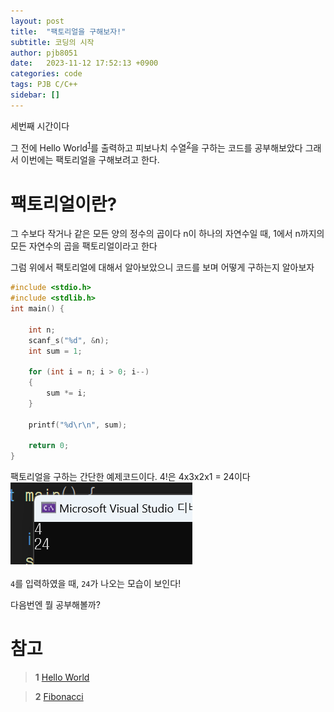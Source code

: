 ```yaml
---
layout: post
title:  "팩토리얼을 구해보자!"
subtitle: 코딩의 시작
author: pjb8051
date:   2023-11-12 17:52:13 +0900
categories: code
tags: PJB C/C++
sidebar: []
---
```


세번째 시간이다

그 전에 Hello World<sup id="a1">[1](#footnote1)</sup>를 출력하고 피보나치 수열<sup id="a1">[2](#footnote1)</sup>을 구하는 코드를 공부해보았다
그래서 이번에는 팩토리얼을 구해보려고 한다.

# 팩토리얼이란?
그 수보다 작거나 같은 모든 양의 정수의 곱이다
n이 하나의 자연수일 때, 1에서 n까지의 모든 자연수의 곱을 팩토리얼이라고 한다

그럼 위에서 팩토리얼에 대해서 알아보았으니 코드를 보며 어떻게 구하는지 알아보자

```C
#include <stdio.h>
#include <stdlib.h>
int main() {

	int n;
	scanf_s("%d", &n);
	int sum = 1;

	for (int i = n; i > 0; i--)
	{
		sum *= i;
	}

	printf("%d\r\n", sum);
	
	return 0;
}
```
팩토리얼을 구하는 간단한 예제코드이다.
4!은 4x3x2x1 = 24이다
![factorial](/assets/images/factorial.png)

`4`를 입력하였을 때, `24`가 나오는 모습이 보인다!

다음번엔 뭘 공부해볼까?

# 참고
><b id="footnote1">1</b> [Hello World][Hello-World]

[Hello-World]: https://pjb8051.github.io/code/2023/11/05/Hello-World.html

><b id="footnote1">2</b> [Fibonacci][fibo]

[fibo]: https://pjb8051.github.io/code/2023/11/05/fibonacci.html